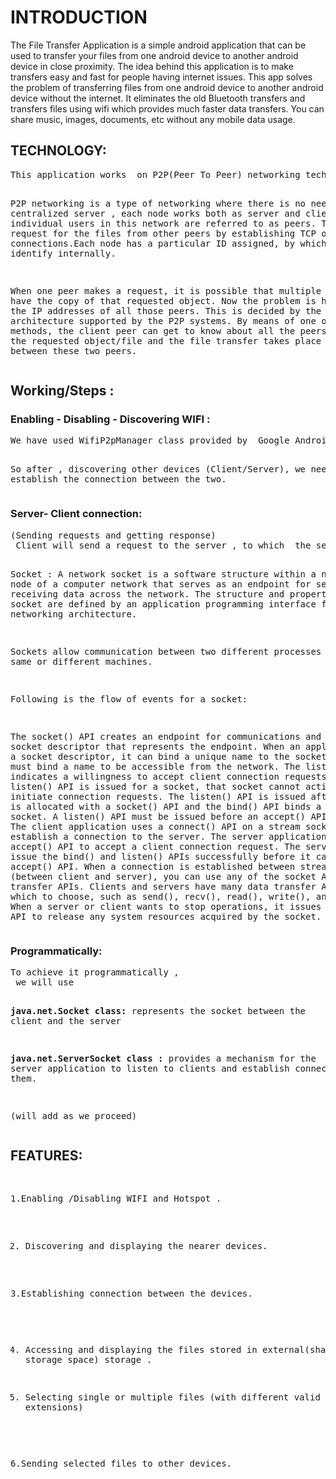 <h1>INTRODUCTION</h1> 
<p>
The File Transfer Application is a simple android application that can be used to transfer your files from one android device to another android device in close proximity. The idea behind this application is to make transfers easy and fast for people having internet issues.
This app solves the problem of transferring files from one android device to another android device without the internet. It eliminates the old Bluetooth transfers and transfers files using wifi which provides much faster data transfers. You can share music, images, documents, etc without any mobile data usage.
</p>

<h2>TECHNOLOGY:</h2>
<pre>
This application works  on P2P(Peer To Peer) networking technology.

P2P networking is a type of networking where there is no need for a centralized server , each node works both as server and client. 
The individual users in this network are referred to as peers. The peers request for the files from other peers by establishing TCP or UDP connections.Each node has a particular ID assigned, by which they can identify internally.

When one peer makes a request, it is possible that multiple peers have the copy of that requested object. Now the problem is how to get the IP addresses of all those peers. This is decided by the underlying architecture supported by the P2P systems. By means of one of these methods, the client peer can get to know about all the peers which have the requested object/file and the file transfer takes place directly between these two peers.
</pre>

<h2>Working/Steps :</h2>

<h3>Enabling - Disabling - Discovering WIFI :</h3>
<pre>
We have used WifiP2pManager class provided by  Google Android.This class provides the API for managing Wi-Fi peer-to-peer connectivity. This lets an application discover available peers, setup connection to peers and query for the list of peers. When a p2p connection is formed over wifi, the device continues to maintain the uplink connection over mobile or any other available network for internet connectivity on the device.

So  after , discovering other devices (Client/Server), we need to establish the connection between the two.
 </pre>


<h3>Server- Client connection:</h3>
<pre>
(Sending requests and getting response)
 Client will send a request to the server , to which  the server will respond .We have achieved this feature by socket programming in our app.

Socket :
A network socket is a software structure within a network node of a computer network that serves as an endpoint for sending and receiving data across the network. The structure and properties of a socket are defined by an application programming interface for the networking architecture.

Sockets allow communication between two different processes on the same or different machines. 


Following is the flow of events for a socket:
 
The socket() API creates an endpoint for communications and returns a socket descriptor that represents the endpoint.
When an application has a socket descriptor, it can bind a unique name to the socket. Servers must bind a name to be accessible from the network.
The listen() API indicates a willingness to accept client connection requests. When a listen() API is issued for a socket, that socket cannot actively initiate connection requests. The listen() API is issued after a socket is allocated with a socket() API and the bind() API binds a name to the socket. A listen() API must be issued before an accept() API is issued.
The client application uses a connect() API on a stream socket to establish a connection to the server.
The server application uses the accept() API to accept a client connection request. The server must issue the bind() and listen() APIs successfully before it can issue an accept() API.
When a connection is established between stream sockets (between client and server), you can use any of the socket API data transfer APIs. Clients and servers have many data transfer APIs from which to choose, such as send(), recv(), read(), write(), and others.
When a server or client wants to stop operations, it issues a close() API to release any system resources acquired by the socket.
  </pre>
  
<h3>Programmatically:</h3>
<pre>
To achieve it programmatically ,
 we will use

<b>java.net.Socket class:</b> represents the socket between the client and the server

<b>java.net.ServerSocket class :</b> provides a mechanism for the server application to listen to clients and establish connections with them. 

(will add as we proceed)
</pre>

<h2>FEATURES:</h2>
<pre>

1.Enabling /Disabling WIFI and Hotspot .

2. Discovering  and displaying the nearer devices.

3.Establishing connection between the devices.

4. Accessing and displaying the files stored in external(shared storage space) storage .

5. Selecting single or multiple files (with different valid extensions) 

6.Sending selected files to other devices.

</pre>
